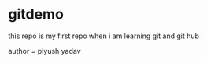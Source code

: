 # gitdemo
this repo is my first repo when i am learning git and git hub
<br>

author = piyush yadav
